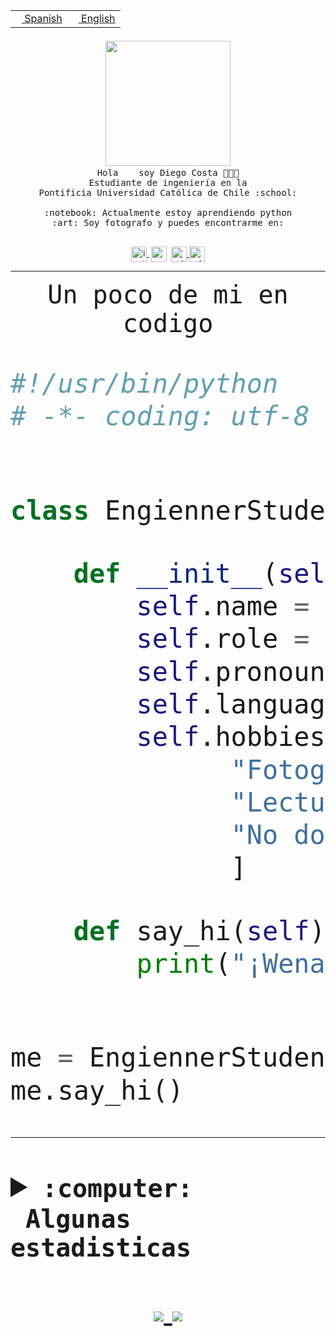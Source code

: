 <table border="0"  align="right">
 <tr><td><a href="README.md"><img src="https://upload.wikimedia.org/wikipedia/commons/thumb/8/89/Bandera_de_Espa%C3%B1a.svg/1200px-Bandera_de_Espa%C3%B1a.svg.png" height="10"> Spanish</a></td>
 <td><a href="README.en.md"><img src="https://upload.wikimedia.org/wikipedia/commons/a/a4/Flag_of_the_United_States.svg" height="10"> English</a></td></tr>
</table><br><br><br>


<p align="center">
  <img src="https://github.com/diegocostares/diegocostares/blob/main/Images/aaa2.gif?raw=true" width="200px">
  <br><samp>
    Hola <img src="https://media.giphy.com/media/hvRJCLFzcasrR4ia7z/giphy.gif" width="16px"> soy Diego Costa 👨🏻‍💻<br>
    Estudiante de ingeniería en la <br>
    Pontificia Universidad Católica de Chile :school:<br>
  <br>
    :notebook: Actualmente estoy aprendiendo python <br>
    :art: Soy fotografo y puedes encontrarme en: <br>
  <br></samp>
  
</p>

<p align="center">
   <a href="https://instagram.com/diegocosta_no" target="blank">
    <img 
    align="center" src="https://cdn.jsdelivr.net/npm/simple-icons@3.0.1/icons/instagram.svg" alt="instagram" height="25px" width="25px" />
  </a>
  <a style="border: 3px solid; color: white;"href="https://t.me/diegocosta_no" target="blank">
  <img
  align="center" alt="Telegram" width="25px" src="https://icons-for-free.com/iconfiles/png/512/Telegram-1324888767380505522.png" />
</a>
<a href="https://api.whatsapp.com/send?phone=56971897835&text=Hola!" target="blank">
  <img
  align="center" alt="wtsp" width="25px" src="https://img.icons8.com/pastel-glyph/2x/whatsapp--v2.png" />
</a>
<a href="https://www.linkedin.com/in/diego-costa-786249213/" target="blank">
  <img
  align="center" alt="wtsp" width="25px" src="https://img.icons8.com/metro/452/linkedin.png" />
</a>

  </a>
</p>

---


<p align="center"><font size="25"><samp>Un poco de mi en codigo</samp></front></p>


```python
#!/usr/bin/python
# -*- coding: utf-8 -*-


class EngiennerStudent:

    def __init__(self):
        self.name = "Diego Costa"
        self.role = "Estudiante"
        self.pronouns = "he/him"
        self.language_spoken = ["es_CL", "en_US"]
        self.hobbies = [
              "Fotografia",
              "Lectura",
              "No dormir",
              ]

    def say_hi(self):
        print("¡Wena mundo!")


me = EngiennerStudent()
me.say_hi()
```
---
<details>
  <summary><b><samp>:computer: &nbsp;Algunas estadisticas</samp></b></summary>
  <br/></p>

<!--START_SECTION:waka-->
![Code Time](http://img.shields.io/badge/Code%20Time-347%20hrs%2020%20mins-blue)

**Soy nocturno 🦉** 

```text
🌞 Mañana     4 commits      ░░░░░░░░░░░░░░░░░░░░░░░░░   2.25% 
🌆 Día        70 commits     █████████░░░░░░░░░░░░░░░░   39.33% 
🌃 Tarde      47 commits     ██████░░░░░░░░░░░░░░░░░░░   26.4% 
🌙 Noche      57 commits     ████████░░░░░░░░░░░░░░░░░   32.02%

```
📅 **Soy más productivo los Miércoles** 

```text
Lunes        13 commits     █░░░░░░░░░░░░░░░░░░░░░░░░   7.3% 
Martes       22 commits     ███░░░░░░░░░░░░░░░░░░░░░░   12.36% 
Miércoles    82 commits     ███████████░░░░░░░░░░░░░░   46.07% 
Jueves       15 commits     ██░░░░░░░░░░░░░░░░░░░░░░░   8.43% 
Viernes      5 commits      ░░░░░░░░░░░░░░░░░░░░░░░░░   2.81% 
Sábado       16 commits     ██░░░░░░░░░░░░░░░░░░░░░░░   8.99% 
Domingo      25 commits     ███░░░░░░░░░░░░░░░░░░░░░░   14.04%

```


📊 **Esta semana me dediqué a** 

```text
🐱‍💻 Proyectos: 
SHAREGO-G54              7 hrs 43 mins       ████████████░░░░░░░░░░░░░   47.72% 
Unknown Project          7 hrs 27 mins       ███████████░░░░░░░░░░░░░░   46.06% 
private                  52 mins             █░░░░░░░░░░░░░░░░░░░░░░░░   5.36% 
T1-Avance                7 mins              ░░░░░░░░░░░░░░░░░░░░░░░░░   0.82% 
G74_BDD                  0 secs              ░░░░░░░░░░░░░░░░░░░░░░░░░   0.04%

```


 Last Updated on 11/04/2022 12:41:27 UTC
<!--END_SECTION:waka-->
  
  

 <p align="center"> <img src="https://github-readme-stats.vercel.app/api?username=diegocostares&show_icons=true&theme=ayu-mirage" alt="abhisheknaiidu" /></p>
 
</details>

<p align=center>
  <a href="https://github.com/diegocostares">
    <img src="https://badges.pufler.dev/visits/diegocostares/diegocostares?style=flat-square&color=black&logo=github">
  </a>
  <a href="https://github.com/diegocostares?tab=repositories">
    <img src="https://badges.pufler.dev/repos/diegocostares?style=flat-square&color=black&logo=github">
  </a>
</p>
